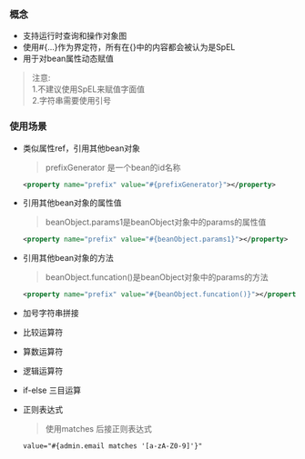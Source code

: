 ### 概念
  + 支持运行时查询和操作对象图
  + 使用#{...}作为界定符，所有在{}中的内容都会被认为是SpEL
  + 用于对bean属性动态赋值
  > 注意:<br>
    1.不建议使用SpEL来赋值字面值<br>
    2.字符串需要使用引号
    
### 使用场景
  + 类似属性ref，引用其他bean对象
    > prefixGenerator 是一个bean的id名称
    ```xml
    <property name="prefix" value="#{prefixGenerator}"></property>
    ```
  + 引用其他bean对象的属性值
    > beanObject.params1是beanObject对象中的params的属性值
    ```xml
    <property name="prefix" value="#{beanObject.params1}"></property>
    ```
  + 引用其他bean对象的方法
    > beanObject.funcation()是beanObject对象中的params的方法
    ```xml
    <property name="prefix" value="#{beanObject.funcation()}"></property>
    ```
    
  + 加号字符串拼接
  + 比较运算符
  + 算数运算符
  + 逻辑运算符
  + if-else 三目运算
  + 正则表达式
    > 使用matches  后接正则表达式
    ```xml
    value="#{admin.email matches '[a-zA-Z0-9]'}"    
    ```
